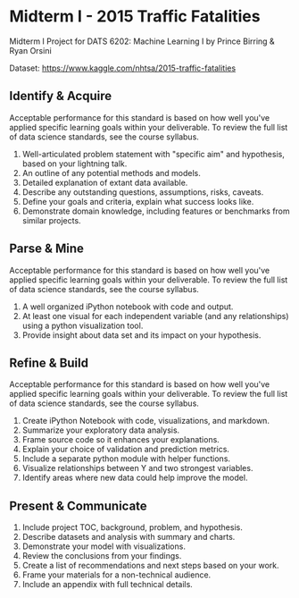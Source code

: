 # Midterm I - 2015 Traffic Fatalities 

Midterm I Project for DATS 6202: Machine Learning I by Prince Birring & Ryan Orsini

Dataset: https://www.kaggle.com/nhtsa/2015-traffic-fatalities

## Identify & Acquire
Acceptable performance for this standard is based on how well you've applied specific learning goals within your deliverable. To review the full list of data science standards, see the course syllabus.
  1. Well-articulated problem statement with "specific aim" and hypothesis, based on your lightning talk.
  2. An outline of any potential methods and models.
  3. Detailed explanation of extant data available.
  4. Describe any outstanding questions, assumptions, risks, caveats.
  5. Define your goals and criteria, explain what success looks like.
  6. Demonstrate domain knowledge, including features or benchmarks from similar projects.

## Parse & Mine
Acceptable performance for this standard is based on how well you've applied specific learning goals within your deliverable. To review the full list of data science standards, see the course syllabus.
  1. A well organized iPython notebook with code and output.     
  2. At least one visual for each independent variable (and any relationships) using a python visualization tool.     
  3. Provide insight about data set and its impact on your hypothesis. 

## Refine & Build
Acceptable performance for this standard is based on how well you've applied specific learning goals within your deliverable. To review the full list of data science standards, see the course syllabus.
  1. Create iPython Notebook with code, visualizations, and markdown.     
  2. Summarize your exploratory data analysis.     
  3. Frame source code so it enhances your explanations.     
  4. Explain your choice of validation and prediction metrics.     
  5. Include a separate python module with helper functions.     
  6. Visualize relationships between Y and two strongest variables.     
  7. Identify areas where new data could help improve the model. 
  
## Present & Communicate
1. Include project TOC, background, problem, and hypothesis.     
2. Describe datasets and analysis with summary and charts.     
3. Demonstrate your model with visualizations.     
4. Review the conclusions from your findings.     
5. Create a list of recommendations and next steps based on your work.     
6. Frame your materials for a non-technical audience.     
7. Include an appendix with full technical details. 



  


